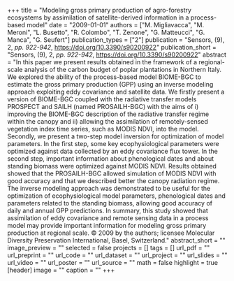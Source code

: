 +++
title = "Modeling gross primary production of agro-forestry ecosystems by assimilation of satellite-derived information in a process-based model"
date = "2009-01-01"
authors = ["M. Migliavacca", "M. Meroni", "L. Busetto", "R. Colombo", "T. Zenone", "G. Matteucci", "G. Manca", "G. Seufert"]
publication_types = ["2"]
publication = "Sensors, (9), 2, _pp. 922-942_, https://doi.org/10.3390/s90200922"
publication_short = "Sensors, (9), 2, _pp. 922-942_, https://doi.org/10.3390/s90200922"
abstract = "In this paper we present results obtained in the framework of a regional-scale analysis of the carbon budget of poplar plantations in Northern Italy. We explored the ability of the process-based model BIOME-BGC to estimate the gross primary production (GPP) using an inverse modeling approach exploiting eddy covariance and satellite data. We firstly present a version of BIOME-BGC coupled with the radiative transfer models PROSPECT and SAILH (named PROSAILH-BGC) with the aims of i) improving the BIOME-BGC description of the radiative transfer regime within the canopy and ii) allowing the assimilation of remotely-sensed vegetation index time series, such as MODIS NDVI, into the model. Secondly, we present a two-step model inversion for optimization of model parameters. In the first step, some key ecophysiological parameters were optimized against data collected by an eddy covariance flux tower. In the second step, important information about phenological dates and about standing biomass were optimized against MODIS NDVI. Results obtained showed that the PROSAILH-BGC allowed simulation of MODIS NDVI with good accuracy and that we described better the canopy radiation regime. The inverse modeling approach was demonstrated to be useful for the optimization of ecophysiological model parameters, phenological dates and parameters related to the standing biomass, allowing good accuracy of daily and annual GPP predictions. In summary, this study showed that assimilation of eddy covariance and remote sensing data in a process model may provide important information for modeling gross primary production at regional scale. © 2009 by the authors; licensee Molecular Diversity Preservation International, Basel, Switzerland."
abstract_short = ""
image_preview = ""
selected = false
projects = []
tags = []
url_pdf = ""
url_preprint = ""
url_code = ""
url_dataset = ""
url_project = ""
url_slides = ""
url_video = ""
url_poster = ""
url_source = ""
math = false
highlight = true
[header]
image = ""
caption = ""
+++
